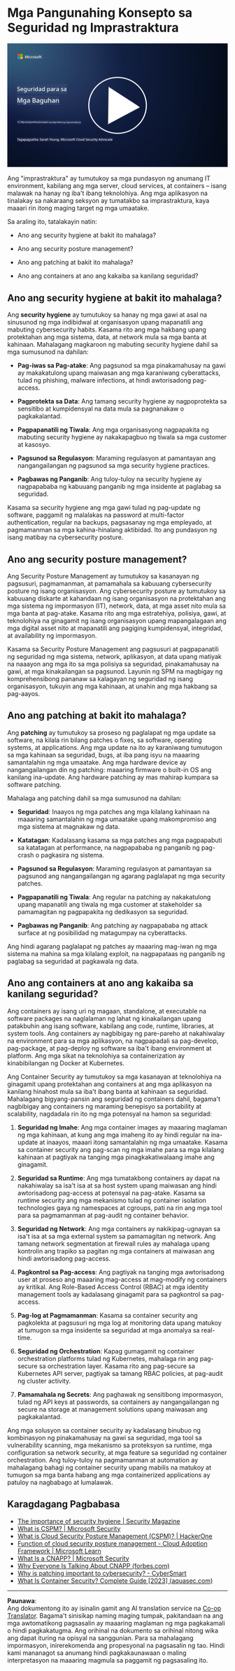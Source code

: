 <!--
CO_OP_TRANSLATOR_METADATA:
{
  "original_hash": "882ebf66a648f419bcbf680ed6aefa00",
  "translation_date": "2025-09-03T23:16:00+00:00",
  "source_file": "6.1 Infrastructure security key concepts.md",
  "language_code": "tl"
}
-->
# Mga Pangunahing Konsepto sa Seguridad ng Imprastraktura

[![Panoorin ang video](../../translated_images/6-1_placeholder.773c176b8b7e3560d49a8ab481a9457006c04ad3c7b3acd4a4291af6da21df7f.tl.png)](https://learn-video.azurefd.net/vod/player?id=729d969e-c8ce-4889-aaa0-e5d92658ed62)

Ang "imprastraktura" ay tumutukoy sa mga pundasyon ng anumang IT environment, kabilang ang mga server, cloud services, at containers – isang malawak na hanay ng iba't ibang teknolohiya. Ang mga aplikasyon na tinalakay sa nakaraang seksyon ay tumatakbo sa imprastraktura, kaya maaari rin itong maging target ng mga umaatake.

Sa araling ito, tatalakayin natin:

- Ano ang security hygiene at bakit ito mahalaga?

- Ano ang security posture management?

- Ano ang patching at bakit ito mahalaga?

- Ano ang containers at ano ang kakaiba sa kanilang seguridad?

## Ano ang security hygiene at bakit ito mahalaga?

Ang **security hygiene** ay tumutukoy sa hanay ng mga gawi at asal na sinusunod ng mga indibidwal at organisasyon upang mapanatili ang mabuting cybersecurity habits. Kasama rito ang mga hakbang upang protektahan ang mga sistema, data, at network mula sa mga banta at kahinaan. Mahalagang magkaroon ng mabuting security hygiene dahil sa mga sumusunod na dahilan:

- **Pag-iwas sa Pag-atake**: Ang pagsunod sa mga pinakamahusay na gawi ay makakatulong upang maiwasan ang mga karaniwang cyberattacks, tulad ng phishing, malware infections, at hindi awtorisadong pag-access.

- **Pagprotekta sa Data**: Ang tamang security hygiene ay nagpoprotekta sa sensitibo at kumpidensyal na data mula sa pagnanakaw o pagkakalantad.

- **Pagpapanatili ng Tiwala**: Ang mga organisasyong nagpapakita ng mabuting security hygiene ay nakakapagbuo ng tiwala sa mga customer at kasosyo.

- **Pagsunod sa Regulasyon**: Maraming regulasyon at pamantayan ang nangangailangan ng pagsunod sa mga security hygiene practices.

- **Pagbawas ng Panganib**: Ang tuloy-tuloy na security hygiene ay nagpapababa ng kabuuang panganib ng mga insidente at paglabag sa seguridad.

Kasama sa security hygiene ang mga gawi tulad ng pag-update ng software, paggamit ng malalakas na password at multi-factor authentication, regular na backups, pagsasanay ng mga empleyado, at pagmamanman sa mga kahina-hinalang aktibidad. Ito ang pundasyon ng isang matibay na cybersecurity posture.

## Ano ang security posture management?

Ang Security Posture Management ay tumutukoy sa kasanayan ng pagsusuri, pagmamanman, at pamamahala sa kabuuang cybersecurity posture ng isang organisasyon. Ang cybersecurity posture ay tumutukoy sa kabuuang diskarte at kahandaan ng isang organisasyon na protektahan ang mga sistema ng impormasyon (IT), network, data, at mga asset nito mula sa mga banta at pag-atake. Kasama rito ang mga estratehiya, polisiya, gawi, at teknolohiya na ginagamit ng isang organisasyon upang mapangalagaan ang mga digital asset nito at mapanatili ang pagiging kumpidensyal, integridad, at availability ng impormasyon.

Kasama sa Security Posture Management ang pagsusuri at pagpapanatili ng seguridad ng mga sistema, network, aplikasyon, at data upang matiyak na naaayon ang mga ito sa mga polisiya sa seguridad, pinakamahusay na gawi, at mga kinakailangan sa pagsunod. Layunin ng SPM na magbigay ng komprehensibong pananaw sa kalagayan ng seguridad ng isang organisasyon, tukuyin ang mga kahinaan, at unahin ang mga hakbang sa pag-aayos.

## Ano ang patching at bakit ito mahalaga?

Ang **patching** ay tumutukoy sa proseso ng paglalapat ng mga update sa software, na kilala rin bilang patches o fixes, sa software, operating systems, at applications. Ang mga update na ito ay karaniwang tumutugon sa mga kahinaan sa seguridad, bugs, at iba pang isyu na maaaring samantalahin ng mga umaatake. Ang mga hardware device ay nangangailangan din ng patching: maaaring firmware o built-in OS ang kanilang ina-update. Ang hardware patching ay mas mahirap kumpara sa software patching.

Mahalaga ang patching dahil sa mga sumusunod na dahilan:

- **Seguridad**: Inaayos ng mga patches ang mga kilalang kahinaan na maaaring samantalahin ng mga umaatake upang makompromiso ang mga sistema at magnakaw ng data.

- **Katatagan**: Kadalasang kasama sa mga patches ang mga pagpapabuti sa katatagan at performance, na nagpapababa ng panganib ng pag-crash o pagkasira ng sistema.

- **Pagsunod sa Regulasyon**: Maraming regulasyon at pamantayan sa pagsunod ang nangangailangan ng agarang paglalapat ng mga security patches.

- **Pagpapanatili ng Tiwala**: Ang regular na patching ay nakakatulong upang mapanatili ang tiwala ng mga customer at stakeholder sa pamamagitan ng pagpapakita ng dedikasyon sa seguridad.

- **Pagbawas ng Panganib**: Ang patching ay nagpapababa ng attack surface at ng posibilidad ng matagumpay na cyberattacks.

Ang hindi agarang paglalapat ng patches ay maaaring mag-iwan ng mga sistema na mahina sa mga kilalang exploit, na nagpapataas ng panganib ng paglabag sa seguridad at pagkawala ng data.

## Ano ang containers at ano ang kakaiba sa kanilang seguridad?

Ang containers ay isang uri ng magaan, standalone, at executable na software packages na naglalaman ng lahat ng kinakailangan upang patakbuhin ang isang software, kabilang ang code, runtime, libraries, at system tools. Ang containers ay nagbibigay ng pare-pareho at nakahiwalay na environment para sa mga aplikasyon, na nagpapadali sa pag-develop, pag-package, at pag-deploy ng software sa iba't ibang environment at platform. Ang mga sikat na teknolohiya sa containerization ay kinabibilangan ng Docker at Kubernetes.

Ang Container Security ay tumutukoy sa mga kasanayan at teknolohiya na ginagamit upang protektahan ang containers at ang mga aplikasyon na kanilang hinahost mula sa iba't ibang banta at kahinaan sa seguridad. Mahalagang bigyang-pansin ang seguridad ng containers dahil, bagama't nagbibigay ang containers ng maraming benepisyo sa portability at scalability, nagdadala rin ito ng mga potensyal na hamon sa seguridad:

1. **Seguridad ng Imahe**: Ang mga container images ay maaaring maglaman ng mga kahinaan, at kung ang mga imaheng ito ay hindi regular na ina-update at inaayos, maaari itong samantalahin ng mga umaatake. Kasama sa container security ang pag-scan ng mga imahe para sa mga kilalang kahinaan at pagtiyak na tanging mga pinagkakatiwalaang imahe ang ginagamit.

2. **Seguridad sa Runtime**: Ang mga tumatakbong containers ay dapat na nakahiwalay sa isa't isa at sa host system upang maiwasan ang hindi awtorisadong pag-access at potensyal na pag-atake. Kasama sa runtime security ang mga mekanismo tulad ng container isolation technologies gaya ng namespaces at cgroups, pati na rin ang mga tool para sa pagmamanman at pag-audit ng container behavior.

3. **Seguridad ng Network**: Ang mga containers ay nakikipag-ugnayan sa isa't isa at sa mga external system sa pamamagitan ng network. Ang tamang network segmentation at firewall rules ay mahalaga upang kontrolin ang trapiko sa pagitan ng mga containers at maiwasan ang hindi awtorisadong pag-access.

4. **Pagkontrol sa Pag-access**: Ang pagtiyak na tanging mga awtorisadong user at proseso ang maaaring mag-access at mag-modify ng containers ay kritikal. Ang Role-Based Access Control (RBAC) at mga identity management tools ay kadalasang ginagamit para sa pagkontrol sa pag-access.

5. **Pag-log at Pagmamanman**: Kasama sa container security ang pagkolekta at pagsusuri ng mga log at monitoring data upang matukoy at tumugon sa mga insidente sa seguridad at mga anomalya sa real-time.

6. **Seguridad ng Orchestration**: Kapag gumagamit ng container orchestration platforms tulad ng Kubernetes, mahalaga rin ang pag-secure sa orchestration layer. Kasama rito ang pag-secure sa Kubernetes API server, pagtiyak sa tamang RBAC policies, at pag-audit ng cluster activity.

7. **Pamamahala ng Secrets**: Ang paghawak ng sensitibong impormasyon, tulad ng API keys at passwords, sa containers ay nangangailangan ng secure na storage at management solutions upang maiwasan ang pagkakalantad.

Ang mga solusyon sa container security ay kadalasang binubuo ng kombinasyon ng pinakamahusay na gawi sa seguridad, mga tool sa vulnerability scanning, mga mekanismo sa proteksyon sa runtime, mga configuration sa network security, at mga feature sa seguridad ng container orchestration. Ang tuloy-tuloy na pagmamanman at automation ay mahalagang bahagi ng container security upang mabilis na matukoy at tumugon sa mga banta habang ang mga containerized applications ay patuloy na nagbabago at lumalawak.

## Karagdagang Pagbabasa

- [The importance of security hygiene | Security Magazine](https://www.securitymagazine.com/articles/99510-the-importance-of-security-hygiene)
- [What is CSPM? | Microsoft Security](https://www.microsoft.com/security/business/security-101/what-is-cspm?WT.mc_id=academic-96948-sayoung)
- [What is Cloud Security Posture Management (CSPM)? | HackerOne](https://www.hackerone.com/knowledge-center/what-cloud-security-posture-management)
- [Function of cloud security posture management - Cloud Adoption Framework | Microsoft Learn](https://learn.microsoft.com/azure/cloud-adoption-framework/organize/cloud-security-posture-management?WT.mc_id=academic-96948-sayoung)
- [What Is a CNAPP? | Microsoft Security](https://www.microsoft.com/security/business/security-101/what-is-cnapp)
- [Why Everyone Is Talking About CNAPP (forbes.com)](https://www.forbes.com/sites/forbestechcouncil/2021/12/10/why-everyone-is-talking-about-cnapp/?sh=567275ca1549)
- [Why is patching important to cybersecurity? - CyberSmart](https://cybersmart.co.uk/blog/why-is-patching-important-to-cybersecurity/)
- [What Is Container Security? Complete Guide [2023] (aquasec.com)](https://www.aquasec.com/cloud-native-academy/container-security/container-security/)

---

**Paunawa**:  
Ang dokumentong ito ay isinalin gamit ang AI translation service na [Co-op Translator](https://github.com/Azure/co-op-translator). Bagama't sinisikap naming maging tumpak, pakitandaan na ang mga awtomatikong pagsasalin ay maaaring maglaman ng mga pagkakamali o hindi pagkakatugma. Ang orihinal na dokumento sa orihinal nitong wika ang dapat ituring na opisyal na sanggunian. Para sa mahalagang impormasyon, inirerekomenda ang propesyonal na pagsasalin ng tao. Hindi kami mananagot sa anumang hindi pagkakaunawaan o maling interpretasyon na maaaring magmula sa paggamit ng pagsasaling ito.